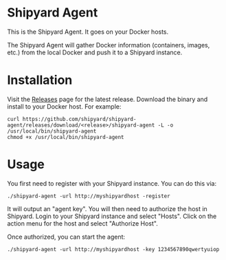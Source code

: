 # Shipyard Agent
This is the Shipyard Agent.  It goes on your Docker hosts.

The Shipyard Agent will gather Docker information (containers, images, etc.) from the local Docker and push it to a Shipyard instance.

# Installation
Visit the [Releases](https://github.com/shipyard/shipyard-agent/releases) page for the latest release.  Download the binary and install to your Docker host.  For example:

```
curl https://github.com/shipyard/shipyard-agent/releases/download/<release>/shipyard-agent -L -o /usr/local/bin/shipyard-agent
chmod +x /usr/local/bin/shipyard-agent
```

# Usage
You first need to register with your Shipyard instance.  You can do this via:

`./shipyard-agent -url http://myshipyardhost -register`

It will output an "agent key".  You will then need to authorize the host in 
Shipyard.  Login to your Shipyard instance and select "Hosts".  Click on the 
action menu for the host and select "Authorize Host".

Once authorized, you can start the agent:

`./shipyard-agent -url http://myshipyardhost -key 1234567890qwertyuiop`


